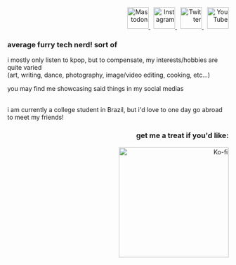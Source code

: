 <div align="right">
	<a rel="me" href="https://wetdry.world/@feliquisds">
	<picture>
        	<source media="(prefers-color-scheme: dark)" srcset="https://github.com/user-attachments/assets/95980100-c590-4d4e-8bdb-54307b05db31">
        	<img alt="Mastodon" title="Mastodon" src="https://github.com/user-attachments/assets/9e6de7a5-1bab-4b1c-a02b-f7dcf841676a" width="49">
    	</picture>
	</a>&nbsp;
	<a href="https://instagram.com/feliquisds">
	<picture>
        	<source media="(prefers-color-scheme: dark)" srcset="https://github.com/user-attachments/assets/82311be2-ce33-4092-8819-1235d2352665">
        	<img alt="Instagram" title="Instagram" src="https://github.com/user-attachments/assets/94623e2a-3482-4ced-84c0-1797c781975d" width="49">
    	</picture>
	</a>&nbsp;
 	<a href="https://twitter.com/feliquisds">
	<picture>
        	<source media="(prefers-color-scheme: dark)" srcset="https://github.com/user-attachments/assets/69882733-4c19-41c7-b1ff-06c1e36fe954">
        	<img alt="Twitter" title="Twitter" src="https://github.com/user-attachments/assets/b5945e7f-d97a-4a7b-82aa-e720a01f90a1" width="49">
    	</picture>
	</a>&nbsp;
 	<a href="https://youtube.com/@feliquisds">
	<picture>
        	<source media="(prefers-color-scheme: dark)" srcset="https://github.com/user-attachments/assets/91a68dd4-94c8-4661-a25e-881f0cfb73d0">
        	<img alt="YouTube" title="YouTube" src="https://github.com/user-attachments/assets/8ab4a2ae-2bad-41c3-9fe5-cf3524e5e33c" width="49">
    	</picture>
	</a>
</div>



### average furry tech nerd! sort of

i mostly only listen to kpop, but to compensate, my interests/hobbies are quite varied
<br>
(art, writing, dance, photography, image/video editing, cooking, etc...)

you may find me showcasing said things in my social medias

<br>
i am currently a college student in Brazil, but i'd love to one day go abroad to meet my friends!



<br>
<h3 align="right">
	get me a treat if you'd like:
</h3>
<div align="right">
	<a href="https://ko-fi.com/T6T5P733P"><img alt="Ko-fi" src="https://ko-fi.com/img/githubbutton_sm.svg" width="250"></a>
</div>
